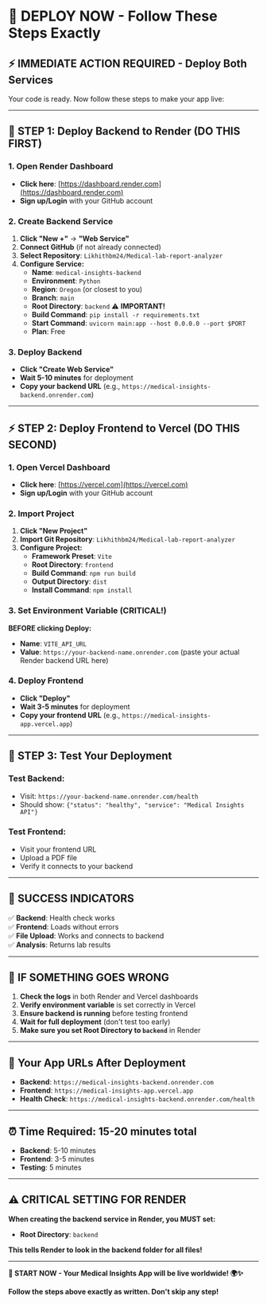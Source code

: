 # 🚀 DEPLOY NOW - Follow These Steps Exactly

## ⚡ **IMMEDIATE ACTION REQUIRED - Deploy Both Services**

Your code is ready. Now follow these steps to make your app live:

---

## 🎯 **STEP 1: Deploy Backend to Render (DO THIS FIRST)**

### **1. Open Render Dashboard**
- **Click here**: [https://dashboard.render.com](https://dashboard.render.com)
- **Sign up/Login** with your GitHub account

### **2. Create Backend Service**
1. **Click "New +"** → **"Web Service"**
2. **Connect GitHub** (if not already connected)
3. **Select Repository**: `Likhithbm24/Medical-lab-report-analyzer`
4. **Configure Service:**
   - **Name**: `medical-insights-backend`
   - **Environment**: `Python`
   - **Region**: `Oregon` (or closest to you)
   - **Branch**: `main`
   - **Root Directory**: `backend` ⚠️ **IMPORTANT!**
   - **Build Command**: `pip install -r requirements.txt`
   - **Start Command**: `uvicorn main:app --host 0.0.0.0 --port $PORT`
   - **Plan**: Free

### **3. Deploy Backend**
- **Click "Create Web Service"**
- **Wait 5-10 minutes** for deployment
- **Copy your backend URL** (e.g., `https://medical-insights-backend.onrender.com`)

---

## ⚡ **STEP 2: Deploy Frontend to Vercel (DO THIS SECOND)**

### **1. Open Vercel Dashboard**
- **Click here**: [https://vercel.com](https://vercel.com)
- **Sign up/Login** with your GitHub account

### **2. Import Project**
1. **Click "New Project"**
2. **Import Git Repository**: `Likhithbm24/Medical-lab-report-analyzer`
3. **Configure Project:**
   - **Framework Preset**: `Vite`
   - **Root Directory**: `frontend`
   - **Build Command**: `npm run build`
   - **Output Directory**: `dist`
   - **Install Command**: `npm install`

### **3. Set Environment Variable (CRITICAL!)**
**BEFORE clicking Deploy:**
- **Name**: `VITE_API_URL`
- **Value**: `https://your-backend-name.onrender.com` (paste your actual Render backend URL here)

### **4. Deploy Frontend**
- **Click "Deploy"**
- **Wait 3-5 minutes** for deployment
- **Copy your frontend URL** (e.g., `https://medical-insights-app.vercel.app`)

---

## 🧪 **STEP 3: Test Your Deployment**

### **Test Backend:**
- Visit: `https://your-backend-name.onrender.com/health`
- Should show: `{"status": "healthy", "service": "Medical Insights API"}`

### **Test Frontend:**
- Visit your frontend URL
- Upload a PDF file
- Verify it connects to your backend

---

## 🎉 **SUCCESS INDICATORS**

✅ **Backend**: Health check works  
✅ **Frontend**: Loads without errors  
✅ **File Upload**: Works and connects to backend  
✅ **Analysis**: Returns lab results  

---

## 🚨 **IF SOMETHING GOES WRONG**

1. **Check the logs** in both Render and Vercel dashboards
2. **Verify environment variable** is set correctly in Vercel
3. **Ensure backend is running** before testing frontend
4. **Wait for full deployment** (don't test too early)
5. **Make sure you set Root Directory to `backend`** in Render

---

## 📱 **Your App URLs After Deployment**

- **Backend**: `https://medical-insights-backend.onrender.com`
- **Frontend**: `https://medical-insights-app.vercel.app`
- **Health Check**: `https://medical-insights-backend.onrender.com/health`

---

## ⏰ **Time Required: 15-20 minutes total**

- **Backend**: 5-10 minutes
- **Frontend**: 3-5 minutes
- **Testing**: 5 minutes

---

## ⚠️ **CRITICAL SETTING FOR RENDER**

**When creating the backend service in Render, you MUST set:**
- **Root Directory**: `backend`

**This tells Render to look in the backend folder for all files!**

---

**🚀 START NOW - Your Medical Insights App will be live worldwide! 🌍✨**

**Follow the steps above exactly as written. Don't skip any step!**
